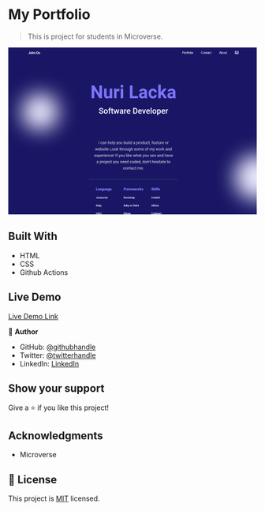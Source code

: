 # My Portfolio

> This is project for students in Microverse.

![screenshot](./my_app.png)

## Built With

- HTML
- CSS
- Github Actions

## Live Demo

[Live Demo Link](https://nuri1977.github.io/my-portfolio/)

👤 **Author**

- GitHub: [@githubhandle](https://github.com/Nuri1977)
- Twitter: [@twitterhandle](https://twitter.com/LackaNuri)
- LinkedIn: [LinkedIn](https://www.linkedin.com/in/nuri-lacka-7141b01ba/)


## Show your support

Give a ⭐️ if you like this project!

## Acknowledgments

- Microverse


## 📝 License

This project is [MIT](./MIT.md) licensed.